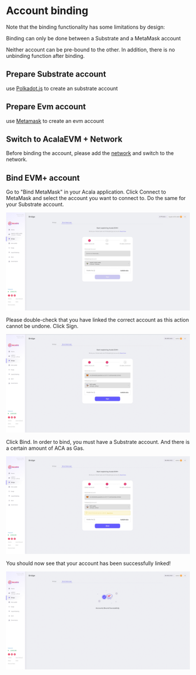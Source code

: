 # Account binding

Note that the binding functionality has some limitations by design:

Binding can only be done between a Substrate and a MetaMask account

Neither account can be pre-bound to the other. In addition, there is no unbinding function after binding.

## Prepare Substrate account

use [Polkadot.js](https://polkadot.js.org/extension/) to create an substrate account

## Prepare Evm account

use [Metamask](https://metamask.io/download/) to create an evm account

## Switch to AcalaEVM + Network

Before binding the account, please add the [network](/base/network.md) and switch to the network.

## Bind EVM+ account

Go to "Bind MetaMask" in your Acala application. Click Connect to MetaMask and select the account you want to connect to. Do the same for your Substrate account.

![](img/account-1.png)

Please double-check that you have linked the correct account as this action cannot be undone. Click Sign.

![](img/account-2.png)

Click Bind. In order to bind, you must have a Substrate account. And there is a certain amount of ACA as Gas.

![](img/account-3.png)

You should now see that your account has been successfully linked!

![](img/account-4.png)

